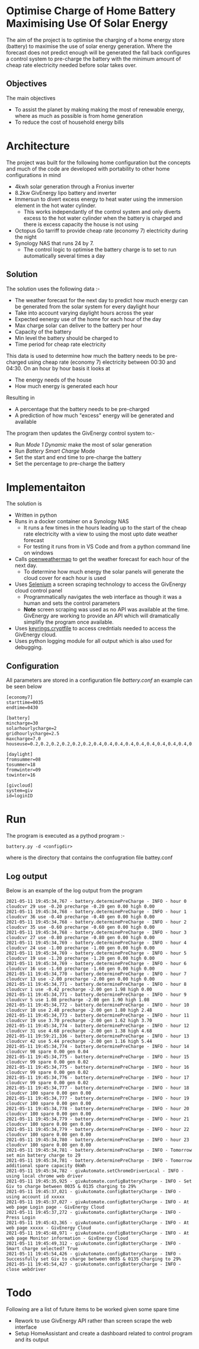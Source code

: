 # Optimise Charge of Home Battery Maximising Use Of Solar Energy

The aim of the project is to optimise the charging of a home energy store (battery) to maximise the use of solar energy generation. Where the forecast does not predict enough will be generated the fall back configures a control system to pre-charge the battery with the minimum amount of cheap rate electricity needed before solar takes over.

## Objectives

The main objectives

- To assist the planet by making making the most of renewable energy, where as much as possible is from home generation
- To reduce the cost of household energy bills

# Architecture

The project was built for the following home configuration but the concepts and much of the code are developed with portability to other home configurations in mind

- 4kwh solar generation through a Fronius inverter
- 8.2kw GivEnergy lipo battery and inverter
- Immersun to divert excess energy to heat water using the immersion element in the hot water cylinder.
  - This works independantly of the control system and only diverts excess to the hot water cylinder when the battery is charged and there is excess capacity the house is not using
- Octopus Go tarriff to provide cheap rate (economy 7) electricity during the night
- Synology NAS that runs 24 by 7.
  - The control logic to optimise the battery charge is to set to run automatically several times a day

## Solution

The solution uses the following data :-

- The weather forecast for the next day to predict how much energy can be generated from the solar system for every daylight hour
- Take into account varying daylight hours across the year
- Expected eenergy use of the home for each hour of the day
- Max charge solar can deliver to the battery per hour
- Capacity of the battery
- Min level the battery should be charged to
- Time period for cheap rate electricity

This data is used to determine how much the battery needs to be pre-charged using cheap rate (economy 7) electricity between 00:30 and 04:30. On an hour by hour basis it looks at

- The energy needs of the house
- How much energy is generated each hour

Resulting in

- A percentage that the battery needs to be pre-charged
- A prediction of how much "excess" energy will be generated and available

The program then updates the GivEnergy control system to:-

- Run _Mode 1 Dynamic_ make the most of solar generation
- Run _Battery Smart Charge_ Mode
- Set the start and end time to pre-charge the battery
- Set the percentage to pre-charge the battery

# Implementaiton

The solution is

- Written in python
- Runs in a docker container on a Synology NAS
  - It runs a few times in the hours leading up to the start of the cheap rate electricity with a view to using the most upto date weather forecast
  - For testing it runs from in VS Code and from a python command line on windows
- Calls [openweathermap](https://openweathermap.org/api) to get the weather forecast for each hour of the next day.
  - To determine how much energy the solar panels will generate the cloud cover for each hour is used
- Uses [Selenium](https://www.selenium.dev/) a screen scraping technology to access the GivEnergy cloud control panel
  - Programmatically navigates the web interface as though it was a human and sets the control parameters
  - **Note** screen scraping was used as no API was available at the time. GivEnergy are working to provide an API which will dramatically simplifiy the program once available.
- Uses [keyrings.cryptfile](https://pypi.org/project/keyrings.cryptfile/) to access credntials needed to access the GivEnergy cloud.
- Uses python logging module for all output which is also used for debugging.

## Configuration

All parameters are stored in a configuration file _battery.conf_ an example can be seen below

```
[economy7]
starttime=0035
endtime=0430

[battery]
mincharge=30
solarhourlycharge=2
gridhourlycharge=2.5
maxcharge=7.0
houseuse=0.2,0.2,0.2,0.2,0.2,0.2,0.4,0.4,0.4,0.4,0.4,0.4,0.4,0.4,0.4,0.4,0.4,0.4,1.5,1.5,0.4,0.4,0.4,0.4

[daylight]
fromsummer=08
tosummer=18
fromwinter=09
towinter=16

[givcloud]
system=giv
id=loginID

```

# Run

The program is executed as a pythod program :-

```
battery.py -d <configdir>
```

where <configdir> is the directory that contains the confugration file battey.conf

## Log output

Below is an example of the log output from the program

```
2021-05-11 19:45:34,767 - battery.determinePreCharge - INFO - hour 0 cloudcvr 29 use -0.20 precharge -0.20 gen 0.00 high 0.00
2021-05-11 19:45:34,768 - battery.determinePreCharge - INFO - hour 1 cloudcvr 36 use -0.40 precharge -0.40 gen 0.00 high 0.00
2021-05-11 19:45:34,768 - battery.determinePreCharge - INFO - hour 2 cloudcvr 35 use -0.60 precharge -0.60 gen 0.00 high 0.00
2021-05-11 19:45:34,768 - battery.determinePreCharge - INFO - hour 3 cloudcvr 27 use -0.80 precharge -0.80 gen 0.00 high 0.00
2021-05-11 19:45:34,769 - battery.determinePreCharge - INFO - hour 4 cloudcvr 24 use -1.00 precharge -1.00 gen 0.00 high 0.00
2021-05-11 19:45:34,769 - battery.determinePreCharge - INFO - hour 5 cloudcvr 19 use -1.20 precharge -1.20 gen 0.00 high 0.00
2021-05-11 19:45:34,769 - battery.determinePreCharge - INFO - hour 6 cloudcvr 16 use -1.60 precharge -1.60 gen 0.00 high 0.00
2021-05-11 19:45:34,770 - battery.determinePreCharge - INFO - hour 7 cloudcvr 13 use -2.00 precharge -2.00 gen 0.00 high 0.00
2021-05-11 19:45:34,771 - battery.determinePreCharge - INFO - hour 8 cloudcvr 1 use -0.42 precharge -2.00 gen 1.98 high 0.00
2021-05-11 19:45:34,771 - battery.determinePreCharge - INFO - hour 9 cloudcvr 5 use 1.08 precharge -2.00 gen 1.90 high 1.08
2021-05-11 19:45:34,772 - battery.determinePreCharge - INFO - hour 10 cloudcvr 10 use 2.48 precharge -2.00 gen 1.80 high 2.48
2021-05-11 19:45:34,773 - battery.determinePreCharge - INFO - hour 11 cloudcvr 19 use 3.70 precharge -2.00 gen 1.62 high 3.70
2021-05-11 19:45:34,774 - battery.determinePreCharge - INFO - hour 12 cloudcvr 31 use 4.68 precharge -2.00 gen 1.38 high 4.68
2021-05-11 19:59:21,336 - battery.determinePreCharge - INFO - hour 13 cloudcvr 42 use 5.44 precharge -2.00 gen 1.16 high 5.44
2021-05-11 19:45:34,774 - battery.determinePreCharge - INFO - hour 14 cloudcvr 98 spare 0.00 gen 0.04
2021-05-11 19:45:34,775 - battery.determinePreCharge - INFO - hour 15 cloudcvr 99 spare 0.00 gen 0.02
2021-05-11 19:45:34,775 - battery.determinePreCharge - INFO - hour 16 cloudcvr 99 spare 0.00 gen 0.02
2021-05-11 19:45:34,776 - battery.determinePreCharge - INFO - hour 17 cloudcvr 99 spare 0.00 gen 0.02
2021-05-11 19:45:34,777 - battery.determinePreCharge - INFO - hour 18 cloudcvr 100 spare 0.00 gen 0.00
2021-05-11 19:45:34,777 - battery.determinePreCharge - INFO - hour 19 cloudcvr 100 spare 0.00 gen 0.00
2021-05-11 19:45:34,778 - battery.determinePreCharge - INFO - hour 20 cloudcvr 100 spare 0.00 gen 0.00
2021-05-11 19:45:34,779 - battery.determinePreCharge - INFO - hour 21 cloudcvr 100 spare 0.00 gen 0.00
2021-05-11 19:45:34,779 - battery.determinePreCharge - INFO - hour 22 cloudcvr 100 spare 0.00 gen 0.00
2021-05-11 19:45:34,780 - battery.determinePreCharge - INFO - hour 23 cloudcvr 100 spare 0.00 gen 0.00
2021-05-11 19:45:34,781 - battery.determinePreCharge - INFO - Tomorrow set min battery charge to 29
2021-05-11 19:45:34,781 - battery.determinePreCharge - INFO - Tomorrow additional spare capacity 0kWh
2021-05-11 19:45:34,782 - givAutomate.setChromeDriverLocal - INFO - using local chrome web driver
2021-05-11 19:45:35,925 - givAutomate.configBatteryCharge - INFO - Set Giv to charge between 0035 & 0135 charging to 29%
2021-05-11 19:45:37,021 - givAutomate.configBatteryCharge - INFO - using account id xxxxx
2021-05-11 19:45:37,027 - givAutomate.configBatteryCharge - INFO - At web page Login page - GivEnergy Cloud
2021-05-11 19:45:37,272 - givAutomate.configBatteryCharge - INFO - Press Login
2021-05-11 19:45:43,365 - givAutomate.configBatteryCharge - INFO - At web page xxxxx - GivEnergy Cloud
2021-05-11 19:45:48,971 - givAutomate.configBatteryCharge - INFO - At web page Monitor information - GivEnergy Cloud
2021-05-11 19:45:49,312 - givAutomate.configBatteryCharge - INFO - Smart charge selected? True
2021-05-11 19:45:54,426 - givAutomate.configBatteryCharge - INFO - Successfully set Giv to charge between 0035 & 0135 charging to 29%
2021-05-11 19:45:54,427 - givAutomate.configBatteryCharge - INFO - close webdriver
```

# Todo

Following are a list of future items to be worked given some spare time

- Rework to use GivEnergy API rather than screen scrape the web interface
- Setup HomeAssistant and create a dashboard related to control program and its output
